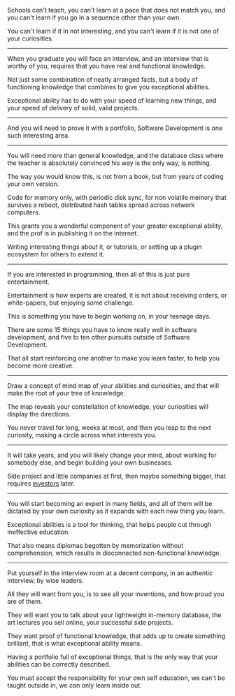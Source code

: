 Schools can't teach, you can't learn at a pace that does not match you,
and you can't learn if you go in a sequence other than your own.

You can't learn if it in not interesting,
and you can't learn if it is not one of your curiosities.

---

When you graduate you will face an interview,
and an interview that is worthy of you, requires that you have real and functional knowledge.

Not just some combination of neatly arranged facts,
but a body of functioning knowledge that combines to give you exceptional abilities.

Exceptional ability has to do with your speed of learning new things,
and your speed of delivery of solid, valid projects.

---

And you will need to prove it with a portfolio,
Software Development is one such interesting area.

---

You will need more than general knowledge,
and the database class where the teacher is absolutely convinced his way is the only way, is nothing.

The way you would know this, is not from a book,
but from years of coding your own version.

Code for memory only, with periodic disk sync,
for non volatile memory that survives a reboot, distributed hash tables spread across network computers.

This grants you a wonderful component of your greater exceptional ability,
and the prof is in publishing it on the internet.

Writing interesting things about it,
or tutorials, or setting up a plugin ecosystem for others to extend it.

---

If you are interested in programming,
then all of this is just pure entertainment.

Entertainment is how experts are created,
it is not about receiving orders, or white-papers, but enjoying some challenge.

This is something you have to begin working on,
in your teenage days.

There are some 15 things you have to know really well in software development,
and five to ten other pursuits outside of Software Development.

That all start reinforcing one another to make you learn faster,
to help you become more creative.

---

Draw a concept of mind map of your abilities and curiosities,
and that will make the root of your tree of knowledge.

The map reveals your constellation of knowledge,
your curiosities will display the directions.

You never travel for long, weeks at most,
and then you leap to the next curiosity, making a circle across what interests you.


---

It will take years, and you will likely change your mind,
about working for somebody else, and begin building your own businesses.

Side project and little companies at first,
then maybe something bigger, that requires [investors][1] later.

---

You will start becoming an expert in many fields,
and all of them will be dictated by your own curiosity as it expands with each new thing you learn.

Exceptional abilities is a tool for thinking,
that helps people cut through ineffective education.

That also means diplomas begotten by memorization without comprehension,
which results in disconnected non-functional knowledge.

---

Put yourself in the interview room at a decent company,
in an authentic interview, by wise leaders.

All they will want from you,
is to see all your inventions, and how proud you are of them.

They will want you to talk about your lightweight in-memory database,
the art lectures you sell online, your successful side projects.

They want proof of functional knowledge, that adds up to create something brilliant,
that is what exceptional ability means.

Having a portfolio full of exceptional things,
that is the only way that your abilities can be correctly described.

You must accept the responsibility for your own self education,
we can't be taught outside in, we can only learn inside out.


[1]: https://www.youtube.com/results?search_query=What+is+a+Startup+Accelerator
